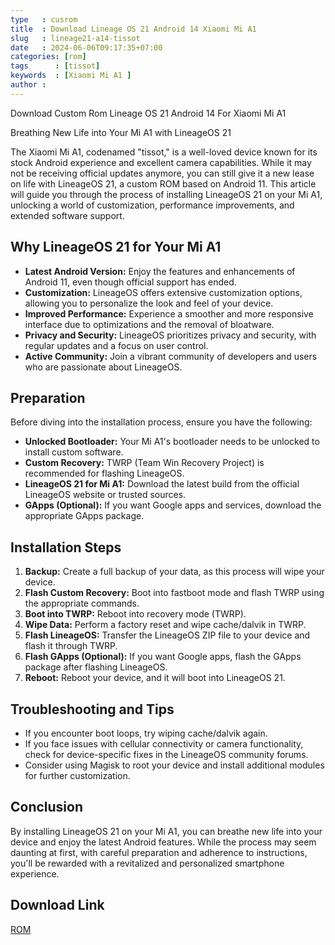 ```yaml
---
type   : cusrom
title  : Download Lineage OS 21 Android 14 Xiaomi Mi A1 
slug   : lineage21-a14-tissot
date   : 2024-06-06T09:17:35+07:00
categories: [rom]
tags      : [tissot]
keywords  : [Xiaomi Mi A1 ]
author : 
---
```


Download Custom Rom Lineage OS 21 Android 14 For Xiaomi Mi A1 

Breathing New Life into Your Mi A1 with LineageOS 21

The Xiaomi Mi A1, codenamed "tissot," is a well-loved device known for its stock Android experience and excellent camera capabilities. While it may not be receiving official updates anymore, you can still give it a new lease on life with LineageOS 21, a custom ROM based on Android 11. This article will guide you through the process of installing LineageOS 21 on your Mi A1, unlocking a world of customization, performance improvements, and extended software support.

## Why LineageOS 21 for Your Mi A1

* **Latest Android Version:** Enjoy the features and enhancements of Android 11, even though official support has ended.
* **Customization:** LineageOS offers extensive customization options, allowing you to personalize the look and feel of your device.
* **Improved Performance:** Experience a smoother and more responsive interface due to optimizations and the removal of bloatware.
* **Privacy and Security:** LineageOS prioritizes privacy and security, with regular updates and a focus on user control.
* **Active Community:** Join a vibrant community of developers and users who are passionate about LineageOS.

## Preparation

Before diving into the installation process, ensure you have the following:

* **Unlocked Bootloader:** Your Mi A1's bootloader needs to be unlocked to install custom software.
* **Custom Recovery:** TWRP (Team Win Recovery Project) is recommended for flashing LineageOS.
* **LineageOS 21 for Mi A1:** Download the latest build from the official LineageOS website or trusted sources.
* **GApps (Optional):** If you want Google apps and services, download the appropriate GApps package.

## Installation Steps

1. **Backup:** Create a full backup of your data, as this process will wipe your device.
2. **Flash Custom Recovery:** Boot into fastboot mode and flash TWRP using the appropriate commands.
3. **Boot into TWRP:** Reboot into recovery mode (TWRP).
4. **Wipe Data:** Perform a factory reset and wipe cache/dalvik in TWRP.
5. **Flash LineageOS:** Transfer the LineageOS ZIP file to your device and flash it through TWRP.
6. **Flash GApps (Optional):** If you want Google apps, flash the GApps package after flashing LineageOS.
7. **Reboot:** Reboot your device, and it will boot into LineageOS 21.

## Troubleshooting and Tips

* If you encounter boot loops, try wiping cache/dalvik again.
* If you face issues with cellular connectivity or camera functionality, check for device-specific fixes in the LineageOS community forums.
* Consider using Magisk to root your device and install additional modules for further customization.

## Conclusion

By installing LineageOS 21 on your Mi A1, you can breathe new life into your device and enjoy the latest Android features. While the process may seem daunting at first, with careful preparation and adherence to instructions, you'll be rewarded with a revitalized and personalized smartphone experience.




## Download Link
[ROM](https://t.me/wahyu6070files/133?single)


